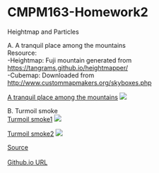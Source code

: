 # CMPM163-Homework2
Heightmap and Particles

A. A tranquil place among the mountains<br />
 Resource:<br />
   -Heightmap: Fuji mountain generated from https://tangrams.github.io/heightmapper/<br/>
   -Cubemap: Downloaded from http://www.custommapmakers.org/skyboxes.php
 
[A tranquil place among the mountains](https://xiaoxuan-zhang.github.io/CMPM163-Homework2/Homework2_0.html)
![](https://xiaoxuan-zhang.github.io/CMPM163-Homework2/screenshot/Mountain.png)

 
   
B. Turmoil smoke <br />
[Turmoil smoke1](https://xiaoxuan-zhang.github.io/CMPM163-Homework2/Homework2_1.html)
![](https://xiaoxuan-zhang.github.io/CMPM163-Homework2/screenshot/Smoke.png)

[Turmoil smoke2](https://xiaoxuan-zhang.github.io/CMPM163-Homework2/Homework2_1.html)
![](https://xiaoxuan-zhang.github.io/CMPM163-Homework2/screenshot/Smoke1.png)

[Source](https://github.com/Xiaoxuan-Zhang/CMPM163-Homework2)<br/><br/>
[Github.io URL](https://xiaoxuan-zhang.github.io/CMPM163-Homework2/)
